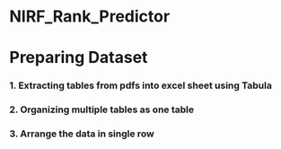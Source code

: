 # NIRF_Rank_Predictor

<h1>Preparing Dataset</h2>
<h3>1. Extracting tables from pdfs into excel sheet using Tabula</h3>
<h3>2. Organizing multiple tables as one table</h3>
<h3>3. Arrange the data in single row</h3>
